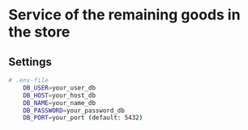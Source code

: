 <h1>Service of the remaining goods in the store</h1>

## Settings

```bash
# .env-file
    DB_USER=your_user_db
    DB_HOST=your_host_db
    DB_NAME=your_name_db
    DB_PASSWORD=your_password_db
    DB_PORT=your_port (default: 5432)

